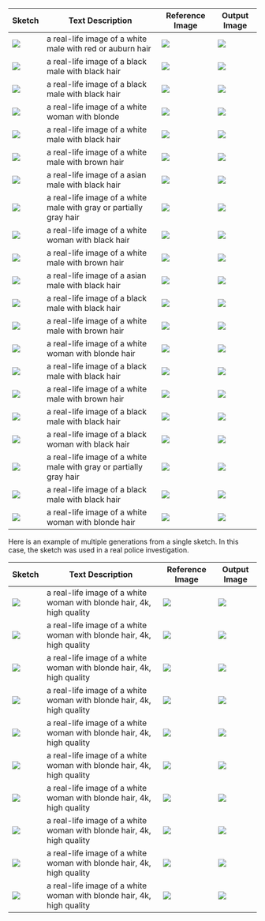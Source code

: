 | Sketch     | Text Description      | Reference Image      | Output Image |
|---------------|---------------|---------------| --------------- |
| <img src="./sketches/1_sketch.png"/> | a real-life image of a white male with red or auburn hair | <img src="./reference_images/1.png"/>  |  <img src="./output_images/1_output.png" />   |
| <img src="./sketches/3_sketch.png"/> | a real-life image of a black male with black hair | <img src="./reference_images/3.png"/>  |  <img src="./output_images/3_output.png" />   |
| <img src="./sketches/8_sketch.png"/> | a real-life image of a black male with black hair | <img src="./reference_images/8.png"/>  |  <img src="./output_images/8_output.png" />   |
| <img src="./sketches/136_sketch.png"/> | a real-life image of a white woman with blonde | <img src="./reference_images/136.jpg"/>  |  <img src="./output_images/136_output.png" />   |
| <img src="./sketches/38_sketch.png"/> | a real-life image of a white male with black hair | <img src="./reference_images/38.png"/>  |  <img src="./output_images/38_output.png" />   |
| <img src="./sketches/66_sketch.png"/> | a real-life image of a white male with brown hair | <img src="./reference_images/66.png"/>  |  <img src="./output_images/66_output.png" />   |
| <img src="./sketches/10660_sketch.png"/> | a real-life image of a asian male with black hair | <img src="./reference_images/10660.png"/>  |  <img src="./output_images/10660_output.png" />   |
| <img src="./sketches/69_sketch.png"/> | a real-life image of a white male with gray or partially gray hair | <img src="./reference_images/69.png"/>  |  <img src="./output_images/69_output.png" />   |
| <img src="./sketches/118_sketch.png"/> | a real-life image of a white woman with black hair | <img src="./reference_images/118.jpg"/>  |  <img src="./output_images/118_output.png" />   |
| <img src="./sketches/145_sketch.png"/> | a real-life image of a white male with brown hair | <img src="./reference_images/145.png"/>  |  <img src="./output_images/145_output.png" />   |
| <img src="./sketches/8030_sketch.png"/> | a real-life image of a asian male with black hair | <img src="./reference_images/8030.png"/>  |  <img src="./output_images/8030_output.png" />   |
| <img src="./sketches/268_sketch.png"/> | a real-life image of a black male with black hair | <img src="./reference_images/268.png"/>  |  <img src="./output_images/268_output.png" />   |
| <img src="./sketches/407_sketch.png"/> | a real-life image of a white male with brown hair | <img src="./reference_images/407.png"/>  |  <img src="./output_images/407_output.png" />   |
| <img src="./sketches/1110_sketch.png"/> | a real-life image of a white woman with blonde hair | <img src="./reference_images/1110.jpg"/>  |  <img src="./output_images/1110_output.png" />   |
| <img src="./sketches/465_sketch.png"/> | a real-life image of a black male with black hair | <img src="./reference_images/465.png"/>  |  <img src="./output_images/465_output.png" />   |
| <img src="./sketches/603_sketch.png"/> | a real-life image of a white male with brown hair | <img src="./reference_images/603.png"/>  |  <img src="./output_images/603_output.png" />   |
| <img src="./sketches/615_sketch.png"/> | a real-life image of a black male with black hair | <img src="./reference_images/615.png"/>  |  <img src="./output_images/615_output.png" />   |
| <img src="./sketches/103_sketch.png"/> |a real-life image of a black woman with black hair | <img src="./reference_images/103.jpg"/>  |  <img src="./output_images/103_output.png" />   |
| <img src="./sketches/909_sketch.png"/> | a real-life image of a white male with gray or partially gray hair | <img src="./reference_images/909.png"/>  |  <img src="./output_images/909_output.png" />   |
| <img src="./sketches/997_sketch.png"/> | a real-life image of a black male with black hair | <img src="./reference_images/997.png"/>  |  <img src="./output_images/997_output.png" />   |
| <img src="./sketches/celeb_1_sketch.png"/> | a real-life image of a white woman with blonde hair | <img src="./reference_images/celeb_1.jpg"/>  |  <img src="./output_images/celeb_1_output.png" />   |

Here is an example of multiple generations from a single sketch. In this case, the sketch was used in a real police investigation.


| Sketch     | Text Description      | Reference Image      | Output Image |
|---------------|---------------|---------------| --------------- |
| <img src="./sketches/police_sketch_input.png"/> | a real-life image of a white woman with blonde hair, 4k, high quality | <img src="./reference_images/police_sketch_input_real.png"/>  |  <img src="./output_images/0_police_sketch_output.png" />   |
| <img src="./sketches/police_sketch_input.png"/> | a real-life image of a white woman with blonde hair, 4k, high quality | <img src="./reference_images/police_sketch_input_real.png"/>  |  <img src="./output_images/1_police_sketch_output.png" />   |
| <img src="./sketches/police_sketch_input.png"/> | a real-life image of a white woman with blonde hair, 4k, high quality | <img src="./reference_images/police_sketch_input_real.png"/>  |  <img src="./output_images/2_police_sketch_output.png" />   |
| <img src="./sketches/police_sketch_input.png"/> | a real-life image of a white woman with blonde hair, 4k, high quality | <img src="./reference_images/police_sketch_input_real.png"/>  |  <img src="./output_images/3_police_sketch_output.png" />   |
| <img src="./sketches/police_sketch_input.png"/> | a real-life image of a white woman with blonde hair, 4k, high quality | <img src="./reference_images/police_sketch_input_real.png"/>  |  <img src="./output_images/4_police_sketch_output.png" />   |
| <img src="./sketches/police_sketch_input.png"/> | a real-life image of a white woman with blonde hair, 4k, high quality | <img src="./reference_images/police_sketch_input_real.png"/>  |  <img src="./output_images/5_police_sketch_output.png" />   |
| <img src="./sketches/police_sketch_input.png"/> | a real-life image of a white woman with blonde hair, 4k, high quality | <img src="./reference_images/police_sketch_input_real.png"/>  |  <img src="./output_images/6_police_sketch_output.png" />   |
| <img src="./sketches/police_sketch_input.png"/> | a real-life image of a white woman with blonde hair, 4k, high quality | <img src="./reference_images/police_sketch_input_real.png"/>  |  <img src="./output_images/7_police_sketch_output.png" />   |
| <img src="./sketches/police_sketch_input.png"/> | a real-life image of a white woman with blonde hair, 4k, high quality | <img src="./reference_images/police_sketch_input_real.png"/>  |  <img src="./output_images/8_police_sketch_output.png" />   |
| <img src="./sketches/police_sketch_input.png"/> | a real-life image of a white woman with blonde hair, 4k, high quality | <img src="./reference_images/police_sketch_input_real.png"/>  |  <img src="./output_images/9_police_sketch_output.png" />   |